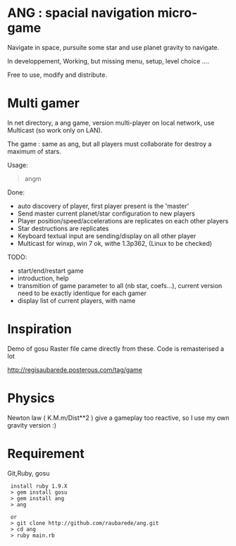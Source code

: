 ANG : spacial navigation micro-game
==================================

Navigate in space, pursuite some star and use planet gravity to
navigate.

In developpement,
Working, but missing menu, setup, level choice ....


Free to use, modify and distribute.


Multi gamer
===========


In net directory, a ang game, version  multi-player on local network,
use Multicast (so work only on LAN).

The game : same as ang, but all players must collaborate for destroy a 
maximum of stars.

Usage:
  > angm

Done:
* auto discovery of player, first player present is the 'master'
* Send master current planet/star configuration to new players
* Player position/speed/accelerations are replicates on each other players
* Star destructions are replicates
* Keyboard textual input are sending/display on all other player
* Multicast for winxp, win 7 ok, withe 1.3p362, (Linux to be checked)

TODO:
* start/end/restart game 
* introduction, help
* transmition of game parameter to all (nb star, coefs...), current version need
  to be exactly identique for each gamer
* display list of current players, with name


Inspiration
===========

Demo of gosu
Raster file came directly from these.
Code is remasterised a lot

http://regisaubarede.posterous.com/tag/game

Physics
=======
Newton law ( K.M.m/Dist**2 ) give a gameplay too reactive, so I use my own gravity version :)

Requirement
===========

Git,Ruby, gosu

```
 install ruby 1.9.X
 > gem install gosu
 > gem install ang
 > ang

 or
 > git clone http://github.com/raubarede/ang.git
 > cd ang
 > ruby main.rb
```